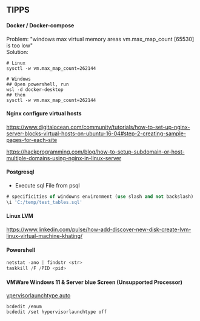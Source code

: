 ## TIPPS
#### Docker / Docker-compose
Problem: "windows max virtual memory areas vm.max_map_count [65530] is too low"  
Solution:
```shell
# Linux
sysctl -w vm.max_map_count=262144

# Windows
## Open powershell, run
wsl -d docker-desktop
## then
sysctl -w vm.max_map_count=262144
```

#### Nginx configure virtual hosts
https://www.digitalocean.com/community/tutorials/how-to-set-up-nginx-server-blocks-virtual-hosts-on-ubuntu-16-04#step-2-creating-sample-pages-for-each-site

https://hackprogramming.com/blog/how-to-setup-subdomain-or-host-multiple-domains-using-nginx-in-linux-server

#### Postgresql
- Execute sql File from psql
```sql
# specificities of windowns environment (use slash and not backslash)
\i 'C:/temp/test_tables.sql'
```
#### Linux LVM
https://www.linkedin.com/pulse/how-add-discover-new-disk-create-lvm-linux-virtual-machine-khating/

#### Powershell
```ps1
netstat -ano | findstr <str>
taskkill /F /PID <pid>
```

#### VMWare Windows 11 & Server blue Screen (Unsupported Processor)
[ypervisorlaunchtype auto](https://www.deskmodder.de/blog/2022/08/22/vmware-installation-der-windows-11-insider-und-windows-server-2022-werden-mit-unsupported-processor-beendet-workaround/)

```
bcdedit /enum
bcdedit /set hypervisorlaunchtype off
```
